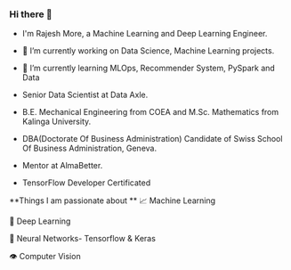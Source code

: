 ### Hi there 👋

- I'm Rajesh More, a Machine Learning and Deep Learning Engineer.
- 🔭 I’m currently working on Data Science, Machine Learning projects.
- 🌱 I’m currently learning MLOps, Recommender System, PySpark and Data

- Senior Data Scientist at Data Axle.
- B.E. Mechanical Engineering from COEA and M.Sc. Mathematics from Kalinga University.
- DBA(Doctorate Of Business Administration) Candidate of Swiss School Of Business Administration, Geneva.
- Mentor at AlmaBetter.
- TensorFlow Developer Certificated

**Things I am passionate about
**
📈 Machine Learning

🤖 Deep Learning

🧠 Neural Networks- Tensorflow & Keras

👁️ Computer Vision
